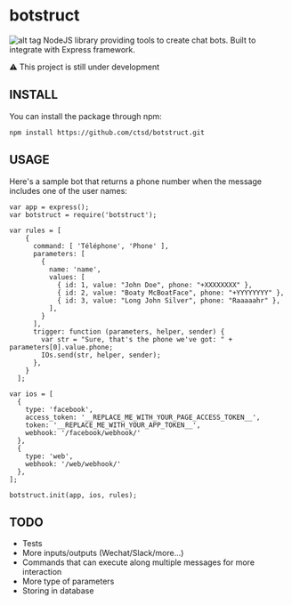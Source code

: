# botstruct
![alt tag](http://ctsd.github.io/img/botstruct.png)
NodeJS library providing tools to create chat bots. Built to integrate with Express framework.

⚠️ This project is still under development

## INSTALL
You can install the package through npm:
```
npm install https://github.com/ctsd/botstruct.git
```

## USAGE
Here's a sample bot that returns a phone number when the message includes one of the user names:
```
var app = express();
var botstruct = require('botstruct');

var rules = [
    {
      command: [ 'Téléphone', 'Phone' ],
      parameters: [
        {
          name: 'name',
          values: [
            { id: 1, value: "John Doe", phone: "+XXXXXXXX" },
            { id: 2, value: "Boaty McBoatFace", phone: "+YYYYYYYY" },
            { id: 3, value: "Long John Silver", phone: "Raaaaahr" },
          ],
        }
      ],
      trigger: function (parameters, helper, sender) {
        var str = "Sure, that's the phone we've got: " + parameters[0].value.phone;
        IOs.send(str, helper, sender);
      },
    }
  ];

var ios = [
  {
    type: 'facebook',
    access_token: '__REPLACE_ME_WITH_YOUR_PAGE_ACCESS_TOKEN__',
    token: '__REPLACE_ME_WITH_YOUR_APP_TOKEN__',
    webhook: '/facebook/webhook/'
  },
  {
    type: 'web',
    webhook: '/web/webhook/'
  },
];

botstruct.init(app, ios, rules);
```

## TODO
+ Tests
+ More inputs/outputs (Wechat/Slack/more...)
+ Commands that can execute along multiple messages for more interaction
+ More type of parameters
+ Storing in database
